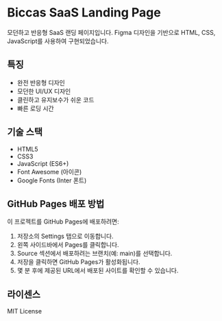 # Biccas SaaS Landing Page

모던하고 반응형 SaaS 랜딩 페이지입니다. Figma 디자인을 기반으로 HTML, CSS, JavaScript를 사용하여 구현되었습니다.

## 특징

- 완전 반응형 디자인
- 모던한 UI/UX 디자인
- 클린하고 유지보수가 쉬운 코드
- 빠른 로딩 시간

## 기술 스택

- HTML5
- CSS3
- JavaScript (ES6+)
- Font Awesome (아이콘)
- Google Fonts (Inter 폰트)

## GitHub Pages 배포 방법

이 프로젝트를 GitHub Pages에 배포하려면:

1. 저장소의 Settings 탭으로 이동합니다.
2. 왼쪽 사이드바에서 Pages를 클릭합니다.
3. Source 섹션에서 배포하려는 브랜치(예: main)를 선택합니다.
4. 저장을 클릭하면 GitHub Pages가 활성화됩니다.
5. 몇 분 후에 제공된 URL에서 배포된 사이트를 확인할 수 있습니다.

## 라이센스

MIT License